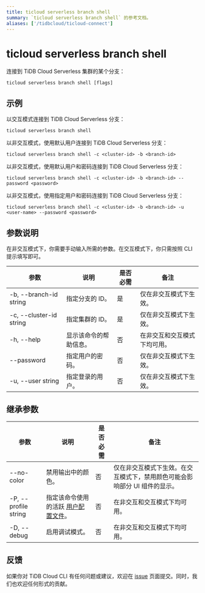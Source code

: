 ```yaml
---
title: ticloud serverless branch shell
summary: `ticloud serverless branch shell` 的参考文档。
aliases: ['/tidbcloud/ticloud-connect']
---
```


# ticloud serverless branch shell

连接到 TiDB Cloud Serverless 集群的某个分支：

```shell
ticloud serverless branch shell [flags]
```

## 示例

以交互模式连接到 TiDB Cloud Serverless 分支：

```shell
ticloud serverless branch shell
```

以非交互模式，使用默认用户连接到 TiDB Cloud Serverless 分支：

```shell
ticloud serverless branch shell -c <cluster-id> -b <branch-id>
```

以非交互模式，使用默认用户和密码连接到 TiDB Cloud Serverless 分支：

```shell
ticloud serverless branch shell -c <cluster-id> -b <branch-id> --password <password>
```

以非交互模式，使用指定用户和密码连接到 TiDB Cloud Serverless 分支：

```shell
ticloud serverless branch shell -c <cluster-id> -b <branch-id> -u <user-name> --password <password>
```

## 参数说明

在非交互模式下，你需要手动输入所需的参数。在交互模式下，你只需按照 CLI 提示填写即可。

| 参数                      | 说明                                   | 是否必需 | 备注                                               |
|---------------------------|----------------------------------------|----------|----------------------------------------------------|
| -b, --branch-id string    | 指定分支的 ID。                        | 是       | 仅在非交互模式下生效。                            |
| -c, --cluster-id string   | 指定集群的 ID。                        | 是       | 仅在非交互模式下生效。                            |
| -h, --help                | 显示该命令的帮助信息。                 | 否       | 在非交互和交互模式下均可用。                      |
| --password                | 指定用户的密码。                       | 否       | 仅在非交互模式下生效。                            |
| -u, --user string         | 指定登录的用户。                       | 否       | 仅在非交互模式下生效。                            |

## 继承参数

| 参数                    | 说明                                                                                  | 是否必需 | 备注                                                                                   |
|-------------------------|---------------------------------------------------------------------------------------|----------|----------------------------------------------------------------------------------------|
| --no-color              | 禁用输出中的颜色。                                                                   | 否       | 仅在非交互模式下生效。在交互模式下，禁用颜色可能会影响部分 UI 组件的显示。             |
| -P, --profile string    | 指定该命令使用的活跃 [用户配置文件](/tidb-cloud/cli-reference.md#user-profile)。      | 否       | 在非交互和交互模式下均可用。                                                          |
| -D, --debug             | 启用调试模式。                                                                       | 否       | 在非交互和交互模式下均可用。                                                          |

## 反馈

如果你对 TiDB Cloud CLI 有任何问题或建议，欢迎在 [issue](https://github.com/tidbcloud/tidbcloud-cli/issues/new/choose) 页面提交。同时，我们也欢迎任何形式的贡献。